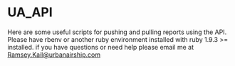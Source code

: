 UA_API
======

Here are some useful scripts for pushing and pulling reports using the API.
Please have rbenv or another ruby environment installed with ruby 1.9.3 >= installed.
if you have questions or need help please email me at Ramsey.Kail@urbanairship.com
 
